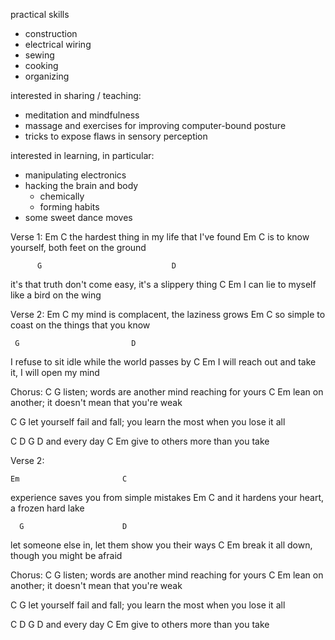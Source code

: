 practical skills
  - construction
  - electrical wiring
  - sewing
  - cooking
  - organizing

interested in sharing / teaching:
  - meditation and mindfulness
  - massage and exercises for improving computer-bound posture
  - tricks to expose flaws in sensory perception 

interested in learning, in particular:
  - manipulating electronics 
  - hacking the brain and body
    * chemically
    * forming habits
  - some sweet dance moves



Verse 1:
Em                      C
the hardest thing in my life that I've found
Em                   C
is to know yourself, both feet on the ground

          G                             D
it's that truth don't come easy, it's a slippery thing
      C                    Em
I can lie to myself like a bird on the wing


Verse 2:
Em                     C
my mind is complacent, the laziness grows
Em                        C
so simple to coast on the things that you know

     G                         D
I refuse to sit idle while the world passes by
       C                             Em
I will reach out and take it, I will open my mind


Chorus:
C                   G
listen; words are another mind reaching for yours
C                       Em
lean on another; it doesn't mean that you're weak

C             G
let yourself fail and fall; you learn the most when you lose it all

C   D     G  D
and every day
C              Em
give to others more than you take


Verse 2:

    Em                       C
experience saves you from simple mistakes
        Em                         C
and it hardens your heart, a frozen hard lake

      G                      D
let someone else in, let them show you their ways
      C                      Em
break it all down, though you might be afraid


Chorus:
C                   G
listen; words are another mind reaching for yours
C                       Em
lean on another; it doesn't mean that you're weak

C             G
let yourself fail and fall; you learn the most when you lose it all

C   D     G  D
and every day
C              Em
give to others more than you take

